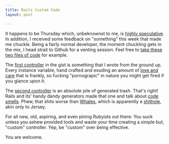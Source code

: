 ```yaml
---
title: Rails Custom Code
layout: post

---
```



It happens to be Thursday which, unbeknownst to me, is [highly speculative][1]. In addition, I received some feedback on "something" this week that made me chuckle. Being a fairly normal developer, the moment chuckling gets in the mix, I head strait to Github for a venting session. Feel free to [take these two files of code][2] for example.

The [first controller][3] in the gist is something that I wrote from the ground up. Every instance variable, hand crafted and exuding an amount of [love and care][4] that is frankly, so fucking "pornograpic" in nature you might get fired if you glance upon it.

The [second controller][5] is an absolute pile of generated trash. That's right! Rails and its' handy dandy generators made that one and talk about [code smells][1]. Phew, that shits worse than [Whales][6], which is apparently a [shithole][7], akin only to Jersey.

For all new, old, aspiring, and even pining Rubyists out there: You suck unless you ashew provided tools and waste your time creating a simple but, "custom" controller. Yep, be "custom" over being effective.

You are welcome.

[1]: http://youtu.be/-JFfN5pKzFU
[2]: https://gist.github.com/braidn/5114104
[3]: https://gist.github.com/braidn/5114104#file-completely_fucking_custom_controller-rb
[4]: https://gimmebar.com/view/503258b5aac422d76f000036/big
[5]: https://gist.github.com/braidn/5114104#file-not_fucking_customs_controller-rb
[6]: http://cloudbacon.com
[7]: http://www.urbandictionary.com/define.php?term=shithole
